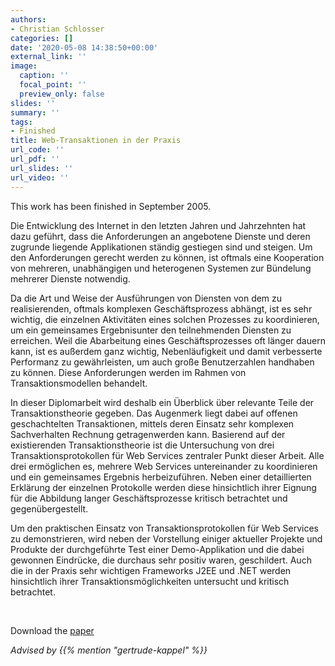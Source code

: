 ```yaml
---
authors:
- Christian Schlosser
categories: []
date: '2020-05-08 14:38:50+00:00'
external_link: ''
image:
  caption: ''
  focal_point: ''
  preview_only: false
slides: ''
summary: ''
tags:
- Finished
title: Web-Transaktionen in der Praxis
url_code: ''
url_pdf: ''
url_slides: ''
url_video: ''
---
```


This work has been finished in September 2005.

Die Entwicklung des Internet in den letzten Jahren und Jahrzehnten hat dazu geführt, dass die Anforderungen an angebotene Dienste und deren zugrunde liegende Applikationen ständig gestiegen sind und steigen. Um den Anforderungen gerecht werden zu können, ist oftmals eine Kooperation von mehreren, unabhängigen und heterogenen Systemen zur Bündelung mehrerer Dienste notwendig.

Da die Art und Weise der Ausführungen von Diensten von dem zu realisierenden, oftmals komplexen Geschäftsprozess abhängt, ist es sehr wichtig, die einzelnen Aktivitäten eines solchen Prozesses zu koordinieren, um ein gemeinsames Ergebnisunter den teilnehmenden Diensten zu erreichen. Weil die Abarbeitung eines Geschäftsprozesses oft länger dauern kann, ist es außerdem ganz wichtig, Nebenläufigkeit und damit verbesserte Performanz zu gewährleisten, um auch große Benutzerzahlen handhaben zu können. Diese Anforderungen werden im Rahmen von Transaktionsmodellen behandelt.

In dieser Diplomarbeit wird deshalb ein Überblick über relevante Teile der Transaktionstheorie gegeben. Das Augenmerk liegt dabei auf offenen geschachtelten Transaktionen, mittels deren Einsatz sehr komplexen Sachverhalten Rechnung getragenwerden kann. Basierend auf der existierenden Transaktionstheorie ist die Untersuchung von drei Transaktionsprotokollen für Web Services zentraler Punkt dieser Arbeit. Alle drei ermöglichen es, mehrere Web Services untereinander zu koordinieren und ein gemeinsames Ergebnis herbeizuführen. Neben einer detaillierten Erklärung der einzelnen Protokolle werden diese hinsichtlich ihrer Eignung für die Abbildung langer Geschäftsprozesse kritisch betrachtet und gegenübergestellt.

Um den praktischen Einsatz von Transaktionsprotokollen für Web Services zu demonstrieren, wird neben der Vorstellung einiger aktueller Projekte und Produkte der durchgeführte Test einer Demo-Applikation und die dabei gewonnen Eindrücke, die durchaus sehr positiv waren, geschildert. Auch die in der Praxis sehr wichtigen Frameworks J2EE und .NET werden hinsichtlich ihrer Transaktionsmöglichkeiten untersucht und kritisch betrachtet.

&nbsp;

 Download the [paper](https://www.big.tuwien.ac.at/app/uploads/2016/10/Schlosser_paper.pdf)

*Advised by {{% mention "gertrude-kappel" %}}*